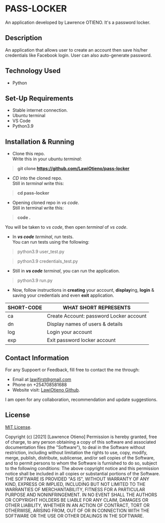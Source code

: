 # PASS-LOCKER
An application developed by Lawrence OTIENO. It's a password locker.

## Description
An application that allows user to create an account then save his/her credentials like  Facebook login. User can also auto-generate password.

## Technology Used
* Python

## Set-Up Requirements
* Stable internet connection.
* Ubuntu terminal
* VS Code
* Python3.9

## Installation & Running
* Clone this repo.\
Write this in your ubuntu _terminal_: 
>**git clone https://github.com/LawiOtieno/pass-locker**
* _CD_ into the cloned repo.\
Still in _terminal_ write this:
>**cd pass-locker**
* Opening cloned repo in _vs code_.\
Still in terminal write this: 
>**code .**
 
You will be taken to _vs code_, then open _terminal_ of _vs code_.
* In _**vs code** terminal_, run tests.\
You can run tests using the following:
>python3.9 user_test.py

>python3.9 credentials_test.py

* Still in  _**vs code** terminal_, you can run the application.
>python3.9 run.py
* Now, follow instructions in **creating** your account, **display**ing, **login** & saving your credentials and even **exit** application.


|SHORT-CODE|WHAT SHORT REPRESENTS|
|----------|---------------------|
|ca|Create Account: password Locker account|
|dn|Display names of users & details|
|log|Login your account|
|exp|Exit password locker account|


## Contact Information
For any Suppoert or Feedback, fill free to contact the me through: 
* Email at lawifirst@gmail.com 
* Phone on +254708581688
* Website visit: [LawiOtieno Github](https://github.com/LawiOtieno).
<p>I am open for any collaboration, recommendation and update suggestions.</p>



## License
[MIT License](https://choosealicense.com/licenses/mit/).

Copyright (c) [2021] [Lawrence Otieno]
Permission is hereby granted, free of charge, to any person obtaining a copy
of this software and associated documentation files (the "Software"), to deal
in the Software without restriction, including without limitation the rights
to use, copy, modify, merge, publish, distribute, sublicense, and/or sell
copies of the Software, and to permit persons to whom the Software is
furnished to do so, subject to the following conditions:
The above copyright notice and this permission notice shall be included in all
copies or substantial portions of the Software.
THE SOFTWARE IS PROVIDED "AS IS", WITHOUT WARRANTY OF ANY KIND, EXPRESS OR
IMPLIED, INCLUDING BUT NOT LIMITED TO THE WARRANTIES OF MERCHANTABILITY,
FITNESS FOR A PARTICULAR PURPOSE AND NONINFRINGEMENT. IN NO EVENT SHALL THE
AUTHORS OR COPYRIGHT HOLDERS BE LIABLE FOR ANY CLAIM, DAMAGES OR OTHER
LIABILITY, WHETHER IN AN ACTION OF CONTRACT, TORT OR OTHERWISE, ARISING FROM,
OUT OF OR IN CONNECTION WITH THE SOFTWARE OR THE USE OR OTHER DEALINGS IN THE
SOFTWARE.
